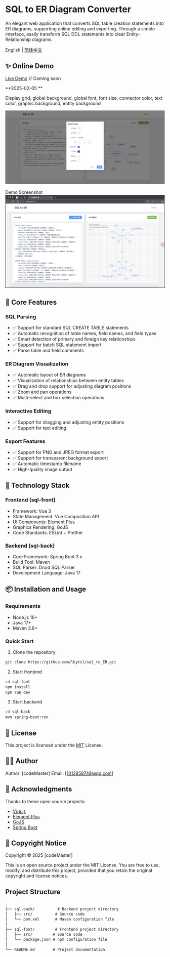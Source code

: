 # SQL to ER Diagram Converter

An elegant web application that converts SQL table creation statements into ER diagrams, supporting online editing and exporting. Through a simple interface, easily transform SQL DDL statements into clear Entity-Relationship diagrams.

English | [简体中文](./README.md)

## ✨ Online Demo

[Live Demo](#) // Coming soon

**2025-02-05 **

Display grid, global background, global font, font size, connector color, text color, graphic background, entity background

![alt text](image2.png)

Demo Screenshot![alt text](image.png)

## 🎯 Core Features

### SQL Parsing
- ✅ Support for standard SQL CREATE TABLE statements
- ✅ Automatic recognition of table names, field names, and field types
- ✅ Smart detection of primary and foreign key relationships
- ✅ Support for batch SQL statement import
- ✅ Parse table and field comments

### ER Diagram Visualization
- ✅ Automatic layout of ER diagrams
- ✅ Visualization of relationships between entity tables
- ✅ Drag and drop support for adjusting diagram positions
- ✅ Zoom and pan operations
- ✅ Multi-select and box selection operations

### Interactive Editing
- ✅ Support for dragging and adjusting entity positions
- ✅ Support for text editing

### Export Features
- ✅ Support for PNG and JPEG format export
- ✅ Support for transparent background export
- ✅ Automatic timestamp filename
- ✅ High-quality image output

## 🚀 Technology Stack

### Frontend (sql-front)
- Framework: Vue 3
- State Management: Vue Composition API
- UI Components: Element Plus
- Graphics Rendering: GoJS
- Code Standards: ESLint + Prettier

### Backend (sql-back)
- Core Framework: Spring Boot 3.x
- Build Tool: Maven
- SQL Parser: Druid SQL Parser
- Development Language: Java 17

## 📦 Installation and Usage

### Requirements
- Node.js 16+
- Java 17+
- Maven 3.6+

### Quick Start

1. Clone the repository
```bash
git clone https://github.com/lbytsl/sql_to_ER.git
```

2. Start frontend
```bash
cd sql-font
npm install
npm run dev
```

3. Start backend
```bash
cd sql-back
mvn spring-boot:run
```

## 📝 License

This project is licensed under the [MIT](LICENSE) License.

## 👨‍💻 Author

Author: [codeMaster]
Email: [1012858748@qq.com]

## 🙏 Acknowledgments

Thanks to these open source projects:

- [Vue.js](https://vuejs.org/)
- [Element Plus](https://element-plus.org/)
- [GoJS](https://gojs.net/)
- [Spring Boot](https://spring.io/projects/spring-boot)

## 📜 Copyright Notice

Copyright © 2025 [codeMaster]

This is an open source project under the MIT License. You are free to use, modify, and distribute this project, provided that you retain the original copyright and license notices.

## Project Structure
```
.
├── sql-back/          # Backend project directory
│   ├── src/          # Source code
│   └── pom.xml       # Maven configuration file
│
├── sql-font/         # Frontend project directory
│   ├── src/         # Source code
│   └── package.json # npm configuration file
│
└── README.md        # Project documentation
```